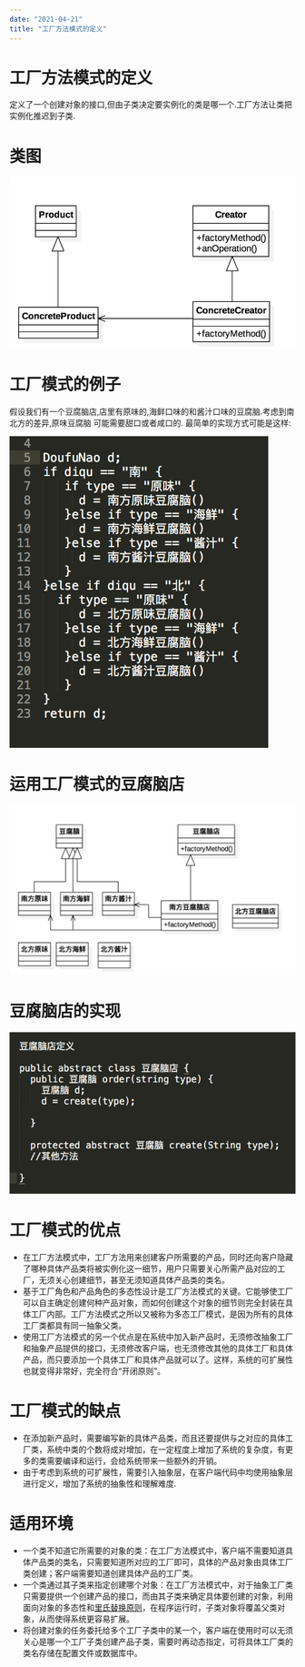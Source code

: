 ```yaml
---
date: "2021-04-21"
title: "工厂方法模式的定义"
---
```


# 工厂方法模式的定义
定义了一个创建对象的接口,但由子类决定要实例化的类是哪一个.工厂方法让类把实例化推迟到子类.
# 类图
![](./factory.png)
# 工厂模式的例子
假设我们有一个豆腐脑店,店里有原味的,海鲜口味的和酱汁口味的豆腐脑.考虑到南北方的差异,原味豆腐脑
可能需要甜口或者咸口的.
最简单的实现方式可能是这样:

![](./factory2.png)
# 运用工厂模式的豆腐脑店
![](./factory3.png)
# 豆腐脑店的实现
![](./factory4.png)
# 工厂模式的优点
* 在工厂方法模式中，工厂方法用来创建客户所需要的产品，同时还向客户隐藏了哪种具体产品类将被实例化这一细节，用户只需要关心所需产品对应的工厂，无须关心创建细节，甚至无须知道具体产品类的类名。
* 基于工厂角色和产品角色的多态性设计是工厂方法模式的关键。它能够使工厂可以自主确定创建何种产品对象，而如何创建这个对象的细节则完全封装在具体工厂内部。工厂方法模式之所以又被称为多态工厂模式，是因为所有的具体工厂类都具有同一抽象父类。
* 使用工厂方法模式的另一个优点是在系统中加入新产品时，无须修改抽象工厂和抽象产品提供的接口，无须修改客户端，也无须修改其他的具体工厂和具体产品，而只要添加一个具体工厂和具体产品就可以了。这样，系统的可扩展性也就变得非常好，完全符合“开闭原则”。
# 工厂模式的缺点
* 在添加新产品时，需要编写新的具体产品类，而且还要提供与之对应的具体工厂类，系统中类的个数将成对增加，在一定程度上增加了系统的复杂度，有更多的类需要编译和运行，会给系统带来一些额外的开销。
* 由于考虑到系统的可扩展性，需要引入抽象层，在客户端代码中均使用抽象层进行定义，增加了系统的抽象性和理解难度.
# 适用环境
* 一个类不知道它所需要的对象的类：在工厂方法模式中，客户端不需要知道具体产品类的类名，只需要知道所对应的工厂即可，具体的产品对象由具体工厂类创建；客户端需要知道创建具体产品的工厂类。
* 一个类通过其子类来指定创建哪个对象：在工厂方法模式中，对于抽象工厂类只需要提供一个创建产品的接口，而由其子类来确定具体要创建的对象，利用面向对象的多态性和[里氏替换原则](https://baike.baidu.com/item/%E9%87%8C%E6%B0%8F%E4%BB%A3%E6%8D%A2%E5%8E%9F%E5%88%99)，在程序运行时，子类对象将覆盖父类对象，从而使得系统更容易扩展。
* 将创建对象的任务委托给多个工厂子类中的某一个，客户端在使用时可以无须关心是哪一个工厂子类创建产品子类，需要时再动态指定，可将具体工厂类的类名存储在配置文件或数据库中。
